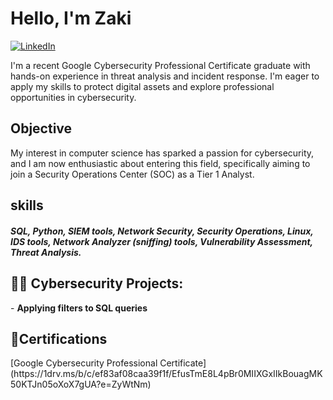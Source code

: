 # Hello, I'm Zaki
[![LinkedIn](https://img.shields.io/badge/LinkedIn-Connect-blue?style=flat&logo=linkedin)](https://www.linkedin.com/in/zaki-shuriye-9aaa5427a/)


I'm a recent Google Cybersecurity Professional Certificate graduate with hands-on experience in threat analysis and incident response. I'm eager to apply my skills to protect digital assets and explore professional opportunities in cybersecurity.

## Objective
My interest in computer science has sparked a passion for cybersecurity, and I am now enthusiastic about entering this field, specifically aiming to join a Security Operations Center (SOC) as a Tier 1 Analyst.

## skills
##### SQL, Python, SIEM tools, Network Security, Security Operations, Linux, IDS tools, Network Analyzer (sniffing) tools, Vulnerability Assessment, Threat Analysis.
<h2>👨‍💻 Cybersecurity Projects:</h2>
- <b>Applying filters to SQL queries</b>


<h2>📃Certifications</h2>
[Google Cybersecurity Professional Certificate](https://1drv.ms/b/c/ef83af08caa39f1f/EfusTmE8L4pBr0MIIXGxIIkBouagMK50KTJn05oXoX7gUA?e=ZyWtNm)

